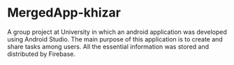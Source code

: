 # MergedApp-khizar
A group project at University in which an android application was developed using Android Studio. The main purpose of this application is to create and share tasks among users. All the essential information was stored and distributed by Firebase.
